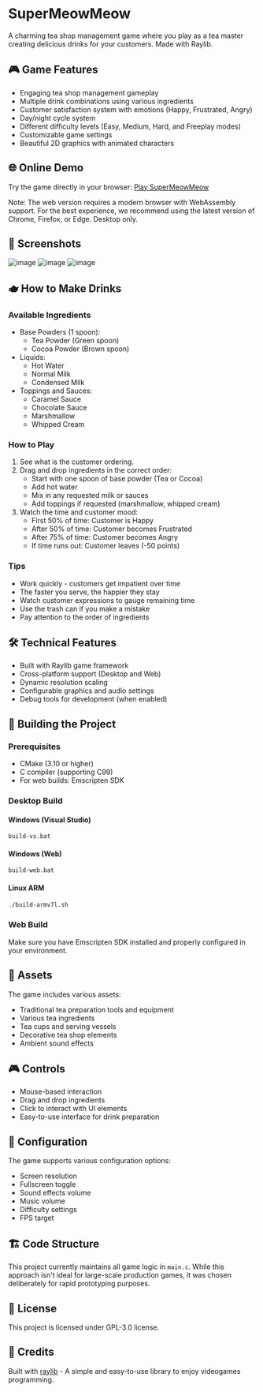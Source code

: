 # SuperMeowMeow

A charming tea shop management game where you play as a tea master creating delicious drinks for your customers. Made with Raylib.

## 🎮 Game Features

- Engaging tea shop management gameplay
- Multiple drink combinations using various ingredients
- Customer satisfaction system with emotions (Happy, Frustrated, Angry)
- Day/night cycle system
- Different difficulty levels (Easy, Medium, Hard, and Freeplay modes)
- Customizable game settings
- Beautiful 2D graphics with animated characters

## 🌐 Online Demo

Try the game directly in your browser: [Play SuperMeowMeow](https://zenthaidev.github.io/SuperMeowMeow/)

Note: The web version requires a modern browser with WebAssembly support. For the best experience, we recommend using the latest version of Chrome, Firefox, or Edge. Desktop only.

## 📸 Screenshots

![image](https://github.com/user-attachments/assets/ccddea10-1436-47bd-a387-336ecac4b010)
![image](https://github.com/user-attachments/assets/904617b7-b67d-4cab-8469-1b7ab59a2bcd)
![image](https://github.com/user-attachments/assets/ede20707-8026-438c-a40b-a1e8fa087fac)

## 🫖 How to Make Drinks

### Available Ingredients
- Base Powders (1 spoon):
  - Tea Powder (Green spoon)
  - Cocoa Powder (Brown spoon)
- Liquids:
  - Hot Water
  - Normal Milk
  - Condensed Milk
- Toppings and Sauces:
  - Caramel Sauce
  - Chocolate Sauce
  - Marshmallow
  - Whipped Cream

### How to Play
1. See what is the customer ordering.
2. Drag and drop ingredients in the correct order:
   - Start with one spoon of base powder (Tea or Cocoa)
   - Add hot water
   - Mix in any requested milk or sauces
   - Add toppings if requested (marshmallow, whipped cream)
3. Watch the time and customer mood:
   - First 50% of time: Customer is Happy
   - After 50% of time: Customer becomes Frustrated
   - After 75% of time: Customer becomes Angry
   - If time runs out: Customer leaves (-50 points)

### Tips
- Work quickly - customers get impatient over time
- The faster you serve, the happier they stay
- Watch customer expressions to gauge remaining time
- Use the trash can if you make a mistake
- Pay attention to the order of ingredients

## 🛠️ Technical Features

- Built with Raylib game framework
- Cross-platform support (Desktop and Web)
- Dynamic resolution scaling
- Configurable graphics and audio settings
- Debug tools for development (when enabled)

## 🔧 Building the Project

### Prerequisites

- CMake (3.10 or higher)
- C compiler (supporting C99)
- For web builds: Emscripten SDK

### Desktop Build

#### Windows (Visual Studio)
```batch
build-vs.bat
```

#### Windows (Web)
```batch
build-web.bat
```

#### Linux ARM
```bash
./build-armv7l.sh
```

### Web Build
Make sure you have Emscripten SDK installed and properly configured in your environment.

## 🎵 Assets

The game includes various assets:
- Traditional tea preparation tools and equipment
- Various tea ingredients
- Tea cups and serving vessels
- Decorative tea shop elements
- Ambient sound effects

## 🎮 Controls

- Mouse-based interaction
- Drag and drop ingredients
- Click to interact with UI elements
- Easy-to-use interface for drink preparation

## 🔧 Configuration

The game supports various configuration options:
- Screen resolution
- Fullscreen toggle
- Sound effects volume
- Music volume
- Difficulty settings
- FPS target

## 🏗️ Code Structure

This project currently maintains all game logic in `main.c`. While this approach isn't ideal for large-scale production games, it was chosen deliberately for rapid prototyping purposes.

## 📄 License

This project is licensed under GPL-3.0 license.

## 🙏 Credits

Built with [raylib](https://www.raylib.com/) - A simple and easy-to-use library to enjoy videogames programming.
